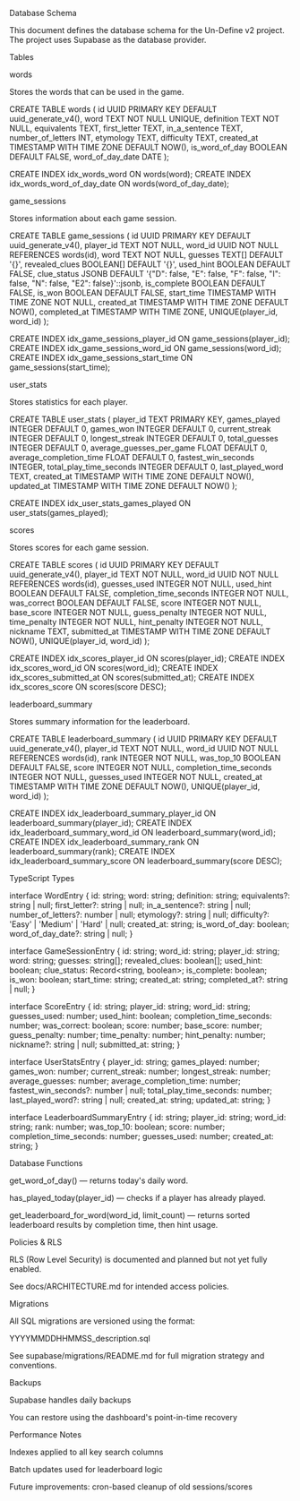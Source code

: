 Database Schema

This document defines the database schema for the Un-Define v2 project. The project uses Supabase as the database provider.

Tables

words

Stores the words that can be used in the game.

CREATE TABLE words (
id UUID PRIMARY KEY DEFAULT uuid_generate_v4(),
word TEXT NOT NULL UNIQUE,
definition TEXT NOT NULL,
equivalents TEXT,
first_letter TEXT,
in_a_sentence TEXT,
number_of_letters INT,
etymology TEXT,
difficulty TEXT,
created_at TIMESTAMP WITH TIME ZONE DEFAULT NOW(),
is_word_of_day BOOLEAN DEFAULT FALSE,
word_of_day_date DATE
);

CREATE INDEX idx_words_word ON words(word);
CREATE INDEX idx_words_word_of_day_date ON words(word_of_day_date);

game_sessions

Stores information about each game session.

CREATE TABLE game_sessions (
id UUID PRIMARY KEY DEFAULT uuid_generate_v4(),
player_id TEXT NOT NULL,
word_id UUID NOT NULL REFERENCES words(id),
word TEXT NOT NULL,
guesses TEXT[] DEFAULT '{}',
revealed_clues BOOLEAN[] DEFAULT '{}',
used_hint BOOLEAN DEFAULT FALSE,
clue_status JSONB DEFAULT '{"D": false, "E": false, "F": false, "I": false, "N": false, "E2": false}'::jsonb,
is_complete BOOLEAN DEFAULT FALSE,
is_won BOOLEAN DEFAULT FALSE,
start_time TIMESTAMP WITH TIME ZONE NOT NULL,
created_at TIMESTAMP WITH TIME ZONE DEFAULT NOW(),
completed_at TIMESTAMP WITH TIME ZONE,
UNIQUE(player_id, word_id)
);

CREATE INDEX idx_game_sessions_player_id ON game_sessions(player_id);
CREATE INDEX idx_game_sessions_word_id ON game_sessions(word_id);
CREATE INDEX idx_game_sessions_start_time ON game_sessions(start_time);

user_stats

Stores statistics for each player.

CREATE TABLE user_stats (
player_id TEXT PRIMARY KEY,
games_played INTEGER DEFAULT 0,
games_won INTEGER DEFAULT 0,
current_streak INTEGER DEFAULT 0,
longest_streak INTEGER DEFAULT 0,
total_guesses INTEGER DEFAULT 0,
average_guesses_per_game FLOAT DEFAULT 0,
average_completion_time FLOAT DEFAULT 0,
fastest_win_seconds INTEGER,
total_play_time_seconds INTEGER DEFAULT 0,
last_played_word TEXT,
created_at TIMESTAMP WITH TIME ZONE DEFAULT NOW(),
updated_at TIMESTAMP WITH TIME ZONE DEFAULT NOW()
);

CREATE INDEX idx_user_stats_games_played ON user_stats(games_played);

scores

Stores scores for each game session.

CREATE TABLE scores (
id UUID PRIMARY KEY DEFAULT uuid_generate_v4(),
player_id TEXT NOT NULL,
word_id UUID NOT NULL REFERENCES words(id),
guesses_used INTEGER NOT NULL,
used_hint BOOLEAN DEFAULT FALSE,
completion_time_seconds INTEGER NOT NULL,
was_correct BOOLEAN DEFAULT FALSE,
score INTEGER NOT NULL,
base_score INTEGER NOT NULL,
guess_penalty INTEGER NOT NULL,
time_penalty INTEGER NOT NULL,
hint_penalty INTEGER NOT NULL,
nickname TEXT,
submitted_at TIMESTAMP WITH TIME ZONE DEFAULT NOW(),
UNIQUE(player_id, word_id)
);

CREATE INDEX idx_scores_player_id ON scores(player_id);
CREATE INDEX idx_scores_word_id ON scores(word_id);
CREATE INDEX idx_scores_submitted_at ON scores(submitted_at);
CREATE INDEX idx_scores_score ON scores(score DESC);

leaderboard_summary

Stores summary information for the leaderboard.

CREATE TABLE leaderboard_summary (
id UUID PRIMARY KEY DEFAULT uuid_generate_v4(),
player_id TEXT NOT NULL,
word_id UUID NOT NULL REFERENCES words(id),
rank INTEGER NOT NULL,
was_top_10 BOOLEAN DEFAULT FALSE,
score INTEGER NOT NULL,
completion_time_seconds INTEGER NOT NULL,
guesses_used INTEGER NOT NULL,
created_at TIMESTAMP WITH TIME ZONE DEFAULT NOW(),
UNIQUE(player_id, word_id)
);

CREATE INDEX idx_leaderboard_summary_player_id ON leaderboard_summary(player_id);
CREATE INDEX idx_leaderboard_summary_word_id ON leaderboard_summary(word_id);
CREATE INDEX idx_leaderboard_summary_rank ON leaderboard_summary(rank);
CREATE INDEX idx_leaderboard_summary_score ON leaderboard_summary(score DESC);

TypeScript Types

interface WordEntry {
id: string;
word: string;
definition: string;
equivalents?: string | null;
first_letter?: string | null;
in_a_sentence?: string | null;
number_of_letters?: number | null;
etymology?: string | null;
difficulty?: 'Easy' | 'Medium' | 'Hard' | null;
created_at: string;
is_word_of_day: boolean;
word_of_day_date?: string | null;
}

interface GameSessionEntry {
id: string;
word_id: string;
player_id: string;
word: string;
guesses: string[];
revealed_clues: boolean[];
used_hint: boolean;
clue_status: Record<string, boolean>;
is_complete: boolean;
is_won: boolean;
start_time: string;
created_at: string;
completed_at?: string | null;
}

interface ScoreEntry {
id: string;
player_id: string;
word_id: string;
guesses_used: number;
used_hint: boolean;
completion_time_seconds: number;
was_correct: boolean;
score: number;
base_score: number;
guess_penalty: number;
time_penalty: number;
hint_penalty: number;
nickname?: string | null;
submitted_at: string;
}

interface UserStatsEntry {
player_id: string;
games_played: number;
games_won: number;
current_streak: number;
longest_streak: number;
average_guesses: number;
average_completion_time: number;
fastest_win_seconds?: number | null;
total_play_time_seconds: number;
last_played_word?: string | null;
created_at: string;
updated_at: string;
}

interface LeaderboardSummaryEntry {
id: string;
player_id: string;
word_id: string;
rank: number;
was_top_10: boolean;
score: number;
completion_time_seconds: number;
guesses_used: number;
created_at: string;
}

Database Functions

get_word_of_day() — returns today's daily word.

has_played_today(player_id) — checks if a player has already played.

get_leaderboard_for_word(word_id, limit_count) — returns sorted leaderboard results by completion time, then hint usage.

Policies & RLS

RLS (Row Level Security) is documented and planned but not yet fully enabled.

See docs/ARCHITECTURE.md for intended access policies.

Migrations

All SQL migrations are versioned using the format:

YYYYMMDDHHMMSS_description.sql

See supabase/migrations/README.md for full migration strategy and conventions.

Backups

Supabase handles daily backups

You can restore using the dashboard's point-in-time recovery

Performance Notes

Indexes applied to all key search columns

Batch updates used for leaderboard logic

Future improvements: cron-based cleanup of old sessions/scores
